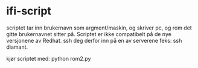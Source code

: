 ifi-script
==========

scriptet tar inn brukernavn som argment/maskin, og skriver pc, og rom det gitte brukernavnet sitter på. 
Scriptet er ikke compatibelt på de nye versjonene av Redhat. ssh deg derfor inn på en av serverene feks: ssh diamant.


kjør scriptet med:
python rom2.py <brukernavn>

